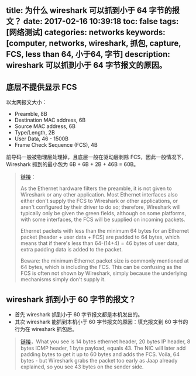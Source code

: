title: 为什么 wireshark 可以抓到小于 64 字节的报文？
date: 2017-02-16 10:39:18
toc: false
tags: [网络测试]
categories: networks
keywords: [computer, networks, wireshark, 抓包, capture, FCS, less than 64, 小于64, 字节]
description: wireshark 可以抓到小于 64 字节报文的原因。
---

底层不提供显示 FCS
-------
以太网报文大小：

* Preamble, 8B
* Destination MAC address, 6B
* Source MAC address, 6B
* Type/Length, 2B
* User Data, 46 - 1500B
* Frame Check Sequence (FCS), 4B

前导码一般被物理层处理掉，且底层一般在驱动层剥除 FCS，因此一般情况下，Wireshark 抓到的最小包为 6B + 6B + 2B + 46B = 60B。

> [链接](https://wiki.wireshark.org/Ethernet)：
>
> As the Ethernet hardware filters the preamble, it is not given to Wireshark or any other application. Most Ethernet interfaces also either don't supply the FCS to Wireshark or other applications, or aren't configured by their driver to do so; therefore, Wireshark will typically only be given the green fields, although on some platforms, with some interfaces, the FCS will be supplied on incoming packets.
> 
> Ethernet packets with less than the minimum 64 bytes for an Ethernet packet (header + user data + FCS) are padded to 64 bytes, which means that if there's less than 64-(14+4) = 46 bytes of user data, extra padding data is added to the packet.
> 
> Beware: the minimum Ethernet packet size is commonly mentioned at 64 bytes, which is including the FCS. This can be confusing as the FCS is often not shown by Wireshark, simply because the underlying mechanisms simply don't supply it.


wireshark 抓到小于 60 字节的报文？
------------------
* 首先 wireshark 抓到小于 60 字节报文都是本机发出的。
* 其次 wireshark 能抓到本机小于 60 字节报文的原因：填充报文到 60 字节的行为在 wireshark 抓包后。

> [链接](https://ask.wireshark.org/questions/1846/wireshark-capture-of-ethernet-frame-size-shows-as-43-bytes)，What you see is 14 bytes ethernet header, 20 bytes IP header, 8 bytes ICMP header, 1 byte payload, equals 43. The NIC will later add padding bytes to get it up to 60 bytes and adds the FCS. Voila, 64 bytes - but Wireshark grabs the packet too early as Jaap already explained, so you see 43 bytes on the sender side.
